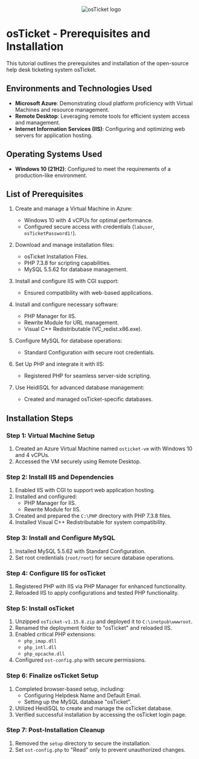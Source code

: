 <p align="center">
<img src="https://i.imgur.com/Clzj7Xs.png" alt="osTicket logo"/>
</p>

<h1>osTicket - Prerequisites and Installation</h1>
This tutorial outlines the prerequisites and installation of the open-source help desk ticketing system osTicket.<br />


<h2>Environments and Technologies Used</h2>

- **Microsoft Azure**: Demonstrating cloud platform proficiency with Virtual Machines and resource management.
- **Remote Desktop**: Leveraging remote tools for efficient system access and management.
- **Internet Information Services (IIS)**: Configuring and optimizing web servers for application hosting.

<h2>Operating Systems Used</h2>

- **Windows 10 (21H2)**: Configured to meet the requirements of a production-like environment.

<h2>List of Prerequisites</h2>

1. Create and manage a Virtual Machine in Azure:
   - Windows 10 with 4 vCPUs for optimal performance.
   - Configured secure access with credentials (`labuser`, `osTicketPassword1!`).

2. Download and manage installation files:
   - osTicket Installation Files.
   - PHP 7.3.8 for scripting capabilities.
   - MySQL 5.5.62 for database management.

3. Install and configure IIS with CGI support:
   - Ensured compatibility with web-based applications.

4. Install and configure necessary software:
   - PHP Manager for IIS.
   - Rewrite Module for URL management.
   - Visual C++ Redistributable (VC_redist.x86.exe).

5. Configure MySQL for database operations:
   - Standard Configuration with secure root credentials.

6. Set Up PHP and integrate it with IIS:
   - Registered PHP for seamless server-side scripting.

7. Use HeidiSQL for advanced database management:
   - Created and managed osTicket-specific databases.

<h2>Installation Steps</h2>


### Step 1: Virtual Machine Setup
1. Created an Azure Virtual Machine named `osticket-vm` with Windows 10 and 4 vCPUs.
2. Accessed the VM securely using Remote Desktop.

### Step 2: Install IIS and Dependencies
1. Enabled IIS with CGI to support web application hosting.
2. Installed and configured:
   - PHP Manager for IIS.
   - Rewrite Module for IIS.
3. Created and prepared the `C:\PHP` directory with PHP 7.3.8 files.
4. Installed Visual C++ Redistributable for system compatibility.

### Step 3: Install and Configure MySQL
1. Installed MySQL 5.5.62 with Standard Configuration.
2. Set root credentials (`root/root`) for secure database operations.

### Step 4: Configure IIS for osTicket
1. Registered PHP with IIS via PHP Manager for enhanced functionality.
2. Reloaded IIS to apply configurations and tested PHP functionality.

### Step 5: Install osTicket
1. Unzipped `osTicket-v1.15.8.zip` and deployed it to `C:\inetpub\wwwroot`.
2. Renamed the deployment folder to "osTicket" and reloaded IIS.
3. Enabled critical PHP extensions:
   - `php_imap.dll`
   - `php_intl.dll`
   - `php_opcache.dll`
4. Configured `ost-config.php` with secure permissions.

### Step 6: Finalize osTicket Setup
1. Completed browser-based setup, including:
   - Configuring Helpdesk Name and Default Email.
   - Setting up the MySQL database "osTicket".
2. Utilized HeidiSQL to create and manage the osTicket database.
3. Verified successful installation by accessing the osTicket login page.

### Step 7: Post-Installation Cleanup
1. Removed the `setup` directory to secure the installation.
2. Set `ost-config.php` to "Read" only to prevent unauthorized changes.
